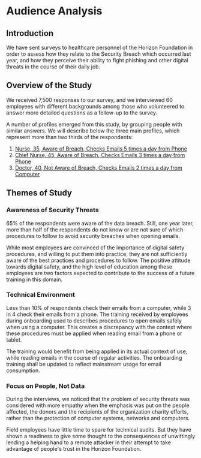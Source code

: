 # Audience Analysis

## Introduction

We have sent surveys to healthcare personnel of the Horizon Foundation
in order to assess how they relate to the Security Breach which occurred
last year, and how they perceive their ability to fight phishing and
other digital threats in the course of their daily job.

## Overview of the Study

We received 7,500 responses to our survey, and we interviewed 60 employees
with different backgrounds among those who volunteered to answer more detailed
questions as a follow-up to the survey.

A number of profiles emerged from this study, by grouping people with similar
answers. We will describe below the three main profiles, which represent more
than two thirds of the respondents:

1. [Nurse, 35, Aware of Breach, Checks Emails 5 times a day from Phone](310-nurse-persona.pdf)
2. [Chief Nurse, 45, Aware of Breach, Checks Emails 3 times a day from Phone](311-chief-nurse-persona.pdf)
3. [Doctor, 40, Not Aware of Breach, Checks Emails 2 times a day from Computer](312-doctor-persona.pdf)

## Themes of Study

### Awareness of Security Threats

65% of the respondents were aware of the data breach. Still, one year later,
more than half of the respondents do not know or are not sure of which
procedures to follow to avoid security breaches when opening emails.

While most employees are convinced of the importance of digital safety
procedures, and willing to put them into practice, they are not sufficiently
aware of the best practices and procedures to follow. The positive attitude
towards digital safety, and the high level of education among these employees
are two factors expected to contribute to the success of a future training in
this domain.

### Technical Environment

Less than 10% of respondents check their emails from a computer, while
3 in 4 check their emails from a phone. The training received by employees
during onboarding used to describes procedures to open emails safely when
using a computer. This creates a discrepancy with the context where these
procedures must be applied when reading email from a phone or tablet.

The training would benefit from being applied in its actual context of use,
while reading emails in the course of regular activities. The onboarding
training shall be updated to reflect mainstream usage for email consumption.

### Focus on People, Not Data

During the interviews, we noticed that the problem of security threats
was considered with more empathy when the emphasis was put on the people
affected, the donors and the recipients of the organization charity efforts,
rather than the protection of computer systems, networks and computers.

Field employees have little time to spare for technical audits. But they
have shown a readiness to give some thought to the consequences of unwittingly
lending a helping hand to a remote attacker in their attempt to take advantage
of people's trust in the Horizon Foundation.
